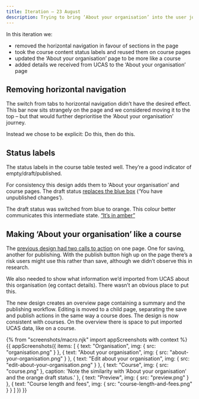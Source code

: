 ```yaml
---
title: Iteration – 23 August
description: Trying to bring ‘About your organisation’ into the user journey
---
```

In this iteration we:

*   removed the horizontal navigation in favour of sections in the page
*   took the course content status labels and reused them on course pages
*   updated the ‘About your organisation’ page to be more like a course
*   added details we received from UCAS to the ‘About your organisation’ page

## Removing horizontal navigation

The switch from tabs to horizontal navigation didn’t have the desired effect. This bar now sits strangely on the page and we considered moving it to the top – but that would further deprioritise the ‘About your organisation’ journey.

Instead we chose to be explicit: Do this, then do this.

## Status labels

The status labels in the course table tested well. They’re a good indicator of empty/draft/published.

For consistency this design adds them to ‘About your organisation’ and course pages. The draft status [replaces the blue box](/publish-teacher-training-courses/user-research-aug-22#workflow-states) (‘You have unpublished changes’).

The draft status was switched from blue to orange. This colour better communicates this intermediate state. [“It’s in amber”](https://lookback.io/watch/dujimh9gzaKrRAFBu?t=1h13m15.01s)

## Making ‘About your organisation’ like a course

The [previous design had two calls to action](/publish-teacher-training-courses/user-research-aug-22#about-your-organisation) on one page. One for saving, another for publishing. With the publish button high up on the page there’s a risk users might use this rather than save, although we didn’t observe this in research.

We also needed to show what information we’d imported from UCAS about this organisation (eg contact details). There wasn’t an obvious place to put this.

The new design creates an overview page containing a summary and the publishing workflow. Editing is moved to a child page, separating the save and publish actions in the same way a course does. The design is now consistent with courses. On the overview there is space to put imported UCAS data, like on a course.

{% from "screenshots/macro.njk" import appScreenshots with context %}
{{ appScreenshots({
  items: [
    {
      text: "Organisation",
      img: { src: "organisation.png" }
    },
    {
      text: "About your organisation",
      img: { src: "about-your-organisation.png" }
    },
    {
      text: "Edit about your organisation",
      img: { src: "edit-about-your-organisation.png" }
    },
    {
      text: "Course",
      img: { src: "course.png" },
      caption: 'Note the similarity with ‘About your organisation’ and the orange draft status.'
    },
    {
      text: "Preview",
      img: { src: "preview.png" }
    },
    {
      text: "Course length and fees",
      img: { src: "course-length-and-fees.png" }
    }
  ]
}) }}
